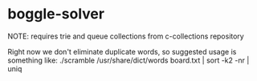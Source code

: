 boggle-solver
=============

NOTE: requires trie and queue collections from c-collections repository

Right now we don't eliminate duplicate words, so suggested usage is something like:
./scramble /usr/share/dict/words board.txt | sort -k2 -nr | uniq
